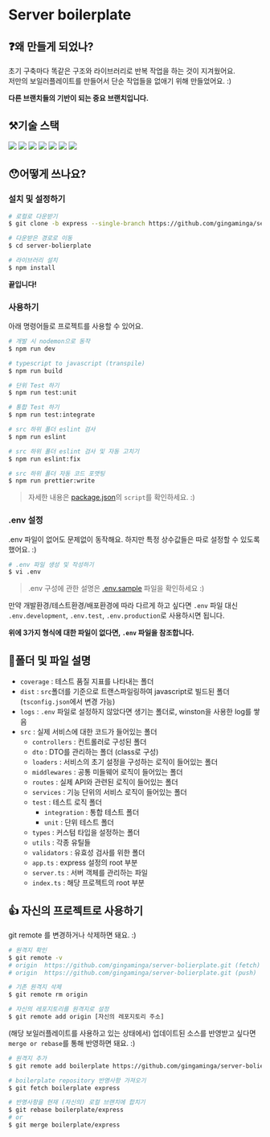 # Server boilerplate

## ❓왜 만들게 되었나?

초기 구축마다 똑같은 구조와 라이브러리로 반복 작업을 하는 것이 지겨웠어요.<br/>
저만의 보일러플레이트를 만들어서 단순 작업들을 없애기 위해 만들었어요. :)

**다른 브랜치들의 기반이 되는 중요 브랜치입니다.**

## ⚒기술 스택

<img src="https://img.shields.io/badge/Typescript-blue?style=flat&logo=typescript&logoColor=white"/> <img src="https://img.shields.io/badge/Express-green?style=flat&logo=express&logoColor=white"/> <img src="https://img.shields.io/badge/Nodemon-yellow?style=flat&logo=nodemon&logoColor=white"/> <img src="https://img.shields.io/badge/Jest-orange?style=flat&logo=jest&logoColor=white"/> <img src="https://img.shields.io/badge/Prettier-purple?style=flat&logo=prettier&logoColor=white"/> <img src="https://img.shields.io/badge/ESLint-orange?style=flat&logo=eslint&logoColor=white"/> <img src="https://img.shields.io/badge/NPM-yellow?style=flat&logo=npm&logoColor=white"/>

## 😯어떻게 쓰나요?

### 설치 및 설정하기

```bash
# 로컬로 다운받기
$ git clone -b express --single-branch https://github.com/gingaminga/server-bolierplate.git

# 다운받은 경로로 이동
$ cd server-bolierplate

# 라이브러리 설치
$ npm install
```

**끝입니다!**

### 사용하기

아래 명령어들로 프로젝트를 사용할 수 있어요.

```bash
# 개발 시 nodemon으로 동작
$ npm run dev

# typescript to javascript (transpile)
$ npm run build

# 단위 Test 하기
$ npm run test:unit

# 통합 Test 하기
$ npm run test:integrate

# src 하위 폴더 eslint 검사
$ npm run eslint

# src 하위 폴더 eslint 검사 및 자동 고치기
$ npm run eslint:fix

# src 하위 폴더 자동 코드 포맷팅
$ npm run prettier:write
```

> 자세한 내용은 [package.json](https://github.com/gingaminga/server-bolierplate/blob/express/package.json)의 `script`를 확인하세요. :)

### .env 설정

.env 파일이 없어도 문제없이 동작해요.
하지만 특정 상수값들은 따로 설정할 수 있도록 했어요. :)

```bash
# .env 파일 생성 및 작성하기
$ vi .env
```

> .env 구성에 관한 설명은 [.env.sample](https://github.com/gingaminga/server-bolierplate/blob/express/.env.sample) 파일을 확인하세요 :)

만약 개발환경/테스트환경/배포환경에 따라 다르게 하고 싶다면 `.env` 파일 대신 `.env.development`, `.env.test`, `.env.production`로 사용하시면 됩니다.

**위에 3가지 형식에 대한 파일이 없다면, `.env` 파일을 참조합니다.**

## 📁폴더 및 파일 설명

- `coverage` : 테스트 품질 지표를 나타내는 폴더
- `dist` : `src`폴더를 기준으로 트랜스파일링하여 javascript로 빌드된 폴더(`tsconfig.json`에서 변경 가능)
- `logs` : `.env` 파일로 설정하지 않았다면 생기는 폴더로, winston을 사용한 log를 쌓음
- `src` : 실제 서비스에 대한 코드가 들어있는 폴더
  - `controllers` : 컨트롤러로 구성된 폴더
  - `dto` : DTO를 관리하는 폴더 (class로 구성)
  - `loaders` : 서비스의 초기 설정을 구성하는 로직이 들어있는 폴더
  - `middlewares` : 공통 미들웨어 로직이 들어있는 폴더
  - `routes` : 실제 API와 관련된 로직이 들어있는 폴더
  - `services` : 기능 단위의 서비스 로직이 들어있는 폴더
  - `test` : 테스트 로직 폴더
    - `integration` : 통합 테스트 폴더
    - `unit` : 단위 테스트 폴더
  - `types` : 커스텀 타입을 설정하는 폴더
  - `utils` : 각종 유틸들
  - `validators` : 유효성 검사를 위한 폴더
  - `app.ts` : express 설정의 root 부분
  - `server.ts` : 서버 객체를 관리하는 파일
  - `index.ts` : 해당 프로젝트의 root 부분

## 👍 자신의 프로젝트로 사용하기

git remote 를 변경하거나 삭제하면 돼요. :)

```bash
# 원격지 확인
$ git remote -v
# origin  https://github.com/gingaminga/server-bolierplate.git (fetch)
# origin  https://github.com/gingaminga/server-bolierplate.git (push)

# 기존 원격지 삭제
$ git remote rm origin

# 자신의 레포지토리를 원격지로 설정
$ git remote add origin [자신의 레포지토리 주소]
```

(해당 보일러플레이트를 사용하고 있는 상태에서) 업데이트된 소스를 반영받고 싶다면 `merge or rebase`를 통해 반영하면 돼요. :)

```bash
# 원격지 추가
$ git remote add boilerplate https://github.com/gingaminga/server-bolierplate.git

# boilerplate repository 반영사항 가져오기
$ git fetch boilerplate express

# 반영사항을 현재 (자신의) 로컬 브랜치에 합치기
$ git rebase boilerplate/express
# or
$ git merge boilerplate/express
```
